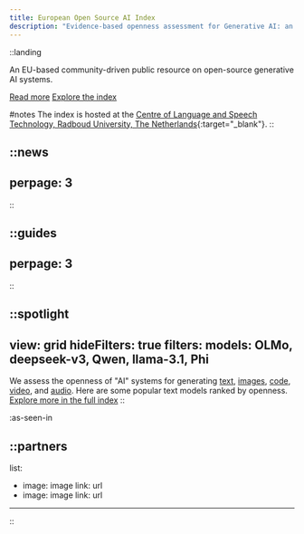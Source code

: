 ```yaml
---
title: European Open Source AI Index 
description: "Evidence-based openness assessment for Generative AI: an EU-based community-driven public resource."
---
```



::landing

An EU-based community-driven public resource on open-source generative AI systems.     

[Read more](/about) [Explore the index](/the-index)

#notes
The index is hosted at the [Centre of Language and Speech Technology, Radboud University, The Netherlands](https://www.ru.nl/en/cls/clst){:target="_blank"}.
::

::news
---
perpage: 3
---
::

::guides
---
perpage: 3
---
::

::spotlight
---
  view: grid
hideFilters: true
filters: 
  models: OLMo, deepseek-v3, Qwen, llama-3.1, Phi
---
We assess the openness of "AI" systems for generating [text](/the-index?type=text "Text models in the European Open Source AI Index"), [images](/the-index?type=image "Image models in the European Open Source AI Index"), [code](/the-index?type=code "Code models in the European Open Source AI Index"), [video](/the-index?type=video "Video models in the European Open Source AI Index"), and [audio](/the-index?type=audio "Audio and voice models in the European Open Source AI Index"). Here are some popular text models ranked by openness. [Explore more in the full index](/the-index)
::

:as-seen-in

::partners
---
list:
  - image: image
    link: url
  - image: image
    link: url
---
::
